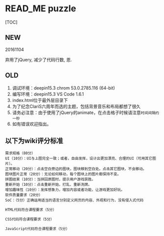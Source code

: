 # READ_ME puzzle

[TOC]

## NEW

20161104

弃用了jQuery, 减少了代码行数, 恩.

## OLD

1. 调试环境：deepin15.3 chrom  53.0.2785.116 (64-bit)
2. 编写环境：deepin15.3 VS Code 1.6.1
3. index.html位于最外层目录下
4. 为了纪念ClariS六周年而选的主题，包括背景音乐和布局都想了很久
5. 请务必注意：由于使用了jQuery的animate，在点击格子时候请注意`时间间隔约一秒`
6. 如有错误欢迎指出。

## 以下为wiki评分标准

    需求规格（80分）
    UI（10分）：UI与上图完全一致；或者，自由发挥，设计出更加漂亮、合理的UI（可用其它图片）。
    正常移动（20分）：点击空白旁边的图块，图块移到空白处。点击其它图块，不会移动。
    图块图片正常（20分）：无论如何移动，每个图块上的图片都保持不变。
    拼图结束（10分）：当拼回原图时，提示用户游戏获胜。
    重新开始（10分）：点击重新开始，打乱、重新洗牌。
    增加趣味性（10分）：发挥想象力，增加内容或者功能，让游戏更加好玩。
    软件质量要求（20分）
    SoC：（5分）正确运用适当的语言分别定义网页的内容、外观和行为，没有侵入式代码
    
    HTML代码符合课程要求（5分）
    
    CSS代码符合课程要求（5分）
    
    JavaScript代码符合课程要求（5分）